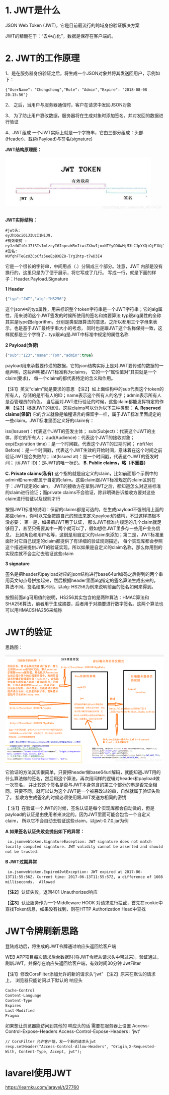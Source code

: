 

# 1. JWT是什么

JSON Web Token (JWT)，它是目前最流行的跨域身份验证解决方案

JWT的精髓在于：“去中心化”，数据是保存在客户端的。

# 2. JWT的工作原理

1、是在服务器身份验证之后，将生成一个JSON对象并将其发送回用户，示例如下：

```
{"UserName": "Chongchong","Role": "Admin","Expire": "2018-08-08 20:15:56"}
```

2、 之后，当用户与服务器通信时，客户在请求中发回JSON对象

3、 为了防止用户篡改数据，服务器将在生成对象时添加签名，并对发回的数据进行验证

4、JWT组成
一个JWT实际上就是一个字符串，它由三部分组成：头部(Header)、载荷(Payload)与签名(signature)

**JWT结构原理图：**

![在这里插入图片描述](Untitled/20190906002859377.png)



**JWT实际结构：**

```
#jwt头:
eyJhbGciOiJIUzI1NiJ9.
#有效载荷 :
eyJzdWIiOiJ7fSIsImlzcyI6InpraW5nIiwiZXhwIjoxNTYyODUwMjM3LCJpYXQiOjE1NjI4NDg0MzcsImp0aSI6ImM5OWEyMzRmMDc4NzQyZWE4YjlmYThlYmYzY2VhNjBlIiwidXNlcm5hbWUiOiJ6c3MifQ.
#签名:
WUfqhFTeGzUZCpCfz5eeEpBXBZ8-lYg1htp-t7wD3I4
```

它是一个很长的字符串，中间用点（.）分隔成三个部分。注意，JWT 内部是没有换行的，这里只是为了便于展示，将它写成了几行。
写成一行，就是下面的样子：Header.Payload.Signature

**1 Header**

```javascript
{"typ":"JWT","alg":"HS256"}
```

这个json中的typ属性，用来标识整个token字符串是一个JWT字符串；它的alg属性，用来说明这个JWT签发的时候所使用的签名和摘要算法
typ跟alg属性的全称其实是type跟algorithm，分别是类型跟算法的意思。之所以都用三个字母来表示，也是基于JWT最终字串大小的考虑，
同时也是跟JWT这个名称保持一致，这样就都是三个字符了…typ跟alg是JWT中标准中规定的属性名称

**2 Payload(负荷)**

```javascript
{"sub":"123","name":"Tom","admin":true}
```

payload用来承载要传递的数据，它的json结构实际上是对JWT要传递的数据的一组声明，这些声明被JWT标准称为claims，
它的一个“属性值对”其实就是一个claim(要求)，
每一个claim的都代表特定的含义和作用。

【注1】英文“claim”就是要求的意思
【注2】如上面结构中的sub代表这个token的所有人，存储的是所有人的ID；name表示这个所有人的名字；admin表示所有人是否管理员的角色。
当后面对JWT进行验证的时候，这些claim都能发挥特定的作用
【注3】根据JWT的标准，这些claims可以分为以下三种类型：
**A. Reserved claims(保留)**
它的含义就像是编程语言的保留字一样，属于JWT标准里面规定的一些claim。JWT标准里面定义好的claim有：

iss(Issuser)：代表这个JWT的签发主体；
sub(Subject)：代表这个JWT的主体，即它的所有人；
aud(Audience)：代表这个JWT的接收对象；
exp(Expiration time)：是一个时间戳，代表这个JWT的过期时间；
nbf(Not Before)：是一个时间戳，代表这个JWT生效的开始时间，意味着在这个时间之前验证JWT是会失败的；
iat(Issued at)：是一个时间戳，代表这个JWT的签发时间；
jti(JWT ID)：是JWT的唯一标识。
**B. Public claims，略（不重要）**

**C. Private claims(私有)**
这个指的就是自定义的claim，比如前面那个示例中的admin和name都属于自定的claim。这些claim跟JWT标准规定的claim区别在于：JWT规定的claim，
JWT的接收方在拿到JWT之后，都知道怎么对这些标准的claim进行验证；而private claims不会验证，除非明确告诉接收方要对这些claim进行验证以及规则才行

按照JWT标准的说明：保留的claims都是可选的，在生成payload不强制用上面的那些claim，你可以完全按照自己的想法来定义payload的结构，不过这样搞根本没必要：
第一是，如果把JWT用于认证， 那么JWT标准内规定的几个claim就足够用了，甚至只需要其中一两个就可以了，假如想往JWT里多存一些用户业务信息，
比如角色和用户名等，这倒是用自定义的claim来添加；第二是，JWT标准里面针对它自己规定的claim都提供了有详细的验证规则描述，
每个实现库都会参照这个描述来提供JWT的验证实现，所以如果是自定义的claim名称，那么你用到的实现库就不会主动去验证这些claim

**3 signature**

签名是把header和payload对应的json结构进行base64url编码之后得到的两个串用英文句点号拼接起来，然后根据header里面alg指定的签名算法生成出来的。
算法不同，签名结果不同。以alg: HS256为例来说明前面的签名如何来得到。

按照前面alg可用值的说明，HS256其实包含的是两种算法：HMAC算法和SHA256算法，前者用于生成摘要，后者用于对摘要进行数字签名。这两个算法也可以用HMACSHA256来统称

# JWT的验证

思路图：

![在这里插入图片描述](Untitled/20190906013707870.png)

它验证的方法其实很简单，只要把header做base64url解码，就能知道JWT用的什么算法做的签名，然后用这个算法，再次用同样的逻辑对header和payload做一次签名，
并比较这个签名是否与JWT本身包含的第三个部分的串是否完全相同，只要不同，就可以认为这个JWT是一个被篡改过的串，自然就属于验证失败了。
接收方生成签名的时候必须使用跟JWT发送方相同的密钥

【 注1】在验证一个JWT的时候，签名认证是每个实现库都会自动做的，但是payload的认证是由使用者来决定的。因为JWT里面可能会包含一个自定义claim，
所以它不会自动去验证这些claim，以jjwt-0.7.0.jar为例

**A 如果签名认证失败会抛出如下的异常：**

```
 io.jsonwebtoken.SignatureException: JWT signature does not match locally computed signature. JWT validity cannot be asserted and should not be trusted.

```

**B JWT过期异常**

```
 io.jsonwebtoken.ExpiredJwtException: JWT expired at 2017-06-13T11:55:56Z. Current time: 2017-06-13T11:55:57Z, a difference of 1608 milliseconds.  Allowed

```

【**注2**】认证失败，返回401 Unauthorized响应

【**注3**】认证服务作为一个Middleware HOOK 对请求进行拦截，首先在cookie中查找Token信息，如果没有找到，则在HTTP Authorization Head中查找

# JWT令牌刷新思路

登陆成功后，将生成的JWT令牌通过响应头返回给客户端

WEB APP项目每次请求后台数据时(将JWT令牌从请求头中带过来)，验证通过，刷新JWT，并保存在响应头返回给客户端，有效时间30分钟 JwtFilter

【注1】修改CorsFilter添加允许的新的请求头“jwt”
【注2】原来在默认的请求上， 浏览器只能访问以下默认的 响应头

```
Cache-Control
Content-Language
Content-Type
Expires
Last-Modified
Pragma

```

如果想让浏览器能访问到其他的 响应头的话 需要在服务器上设置 Access-Control-Expose-Headers Access-Control-Expose-Headers : ‘jwt’

```
// CorsFilter 允许客户端，发一个新的请求头jwt
resp.setHeader("Access-Control-Allow-Headers", "Origin,X-Requested-With, Content-Type, Accept, jwt");

```



# lavarel使用JWT

https://learnku.com/laravel/t/27760
